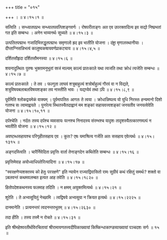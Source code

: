 +++
title = "०१५"

+++
।  ॥  ४।१५।१  ॥   

  

सत्विति । सन्ध्यातपप्रभः सन्ध्यातपवत्पिशङ्गवर्णः । रोषपरीताङ्गः अत एव उपरक्तादित्य इव सद्यो निष्प्रभतां गत इति सम्बन्धः । अनेन भाव्यनर्थः सूच्यते  ॥  ४।१५।३  ॥   

  

उत्पतितपद्माभः गजादिभिरुद्धृतपद्माभः समृणालो ह्रद इव भातीति योजना । दंष्ट्रा मृणालस्थानीयाः । दीप्ताग्निसन्निभत्वं कालुष्यकषायवर्णप्राकट्याय  ॥  ४।१५।४,५  ॥   

  

दर्शितसौहृदा दर्शितसौमनस्या  ॥  ४।१५।६  ॥   

  

शयनादुत्थितः पुरुषः भुक्तामनुभूतां स्रजं माल्यम् काल्यं प्रातःकाले यथा त्यजति तथा क्रोधं त्यजेति सम्बन्धः  ॥  ४।१५।७  ॥   

  

काल्यं प्रातःकाले । ते तव । फल्गुता लाघवं शत्रुबाहुल्यं शत्रोर्बाहुल्यं गौरवं वा न विद्यते, शत्रुविषयबलाबलविषयशङ्का तव नास्तीति भावः । यद्यप्येवं तथा ऽपि  ॥  ४।१५।८,९  ॥   

  

पूर्वमिति श्लोकद्वयमेकं वाक्यम् । पूर्वमापतितः आगतः ते त्वया । क्रोधान्निष्पत्य यो युधि निरस्तः हन्यमानो दिशो गतश्च सः त्वामाह्वयते । पुनरेत्य स्थितस्यैतदाह्वानं मम शङ्कां सहायवत्त्वशङ्कां जनयतीव जनयत्वेवेति योजना  ॥  ४।१५।१०,११  ॥   

  

दर्पश्चेति । नर्दतः तस्य दर्पश्च व्यवसायः यत्नश्च निनादस्य संरम्भश्च यादृशः तादृशस्यैतत्कारणमल्पं न भवतीति योजना  ॥  ४।१५।१२  ॥   

  

अवष्टब्धसहायश्च परिगृहीतसहाय एव । कुतः? एषः यमाश्रित्य गर्जति अतः ससहाय एवेत्यर्थः  ॥  ४।१५।१३१५  ॥   

  

अङ्गदस्त्विति । चारैर्निवेदिता प्रवृत्तिः वार्ता तेनाङ्गदेन कथितेति सम्बन्धः  ॥  ४।१५।१६  ॥   

  

प्रवृत्तिमेवाह अयोध्याधिपतेरित्यादिना  ॥  ४।१५।१७  ॥   

  

"स्वरक्षणेप्यशक्तस्य को हेतुः पररक्षणे" इति न्यायेन राज्याद्विवासितो रामः सुग्रीवं कथं रक्षितुं समर्थः? शक्तो वा ऽबलवन्तं कथमवलम्बत इत्यत आह तवेति  ॥  ४।१५।१८२०  ॥   

  

हितोपदेशकथनस्य फलमाह तदिति । न क्षमम् अयुक्तमित्यर्थः  ॥  ४।१५।२१  ॥   

  

शूरेति । ते अभ्यसूयितुं नेच्छामि । त्वद्विषये अभ्यसूया न क्रियत इत्यर्थः  ॥  ४।१५।२२२५  ॥   

  

दानमानेति । प्रत्यनन्तरं त्वदनन्तरभूतम्  ॥  ४।१५।२६३०  ॥   

  

तदा हीति । तस्य तस्मै न रोचते  ॥  ४।१५।३१  ॥   

  

इति श्रीमहेश्वरतीर्थविरचितायां श्रीरामायणतत्त्वदीपिकाख्यायां किष्किन्धाकाण्डव्याख्यायां पञ्चदशः सर्गः  ॥  १५  ॥   

  

